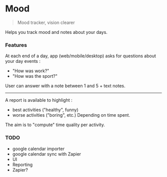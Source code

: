 # Mood
> Mood tracker, vision clearer


Helps you track mood and notes about your days.



### Features

At each end of a day, app (web/mobile/desktop) asks for questions about your day events : 
- "How was work?"
- "How was the sport?"

User can answer with a note between 1 and 5 + text notes.

------

A report is available to highlight : 
- best activities ("healthy", funny)
- worse activities ("boring", etc.)
Depending on time spent.

The aim is to "compute" time quality per activity.

### TODO

- google calendar importer
- google calendar sync with Zapier
- UI
- Reporting
- Zapier?
